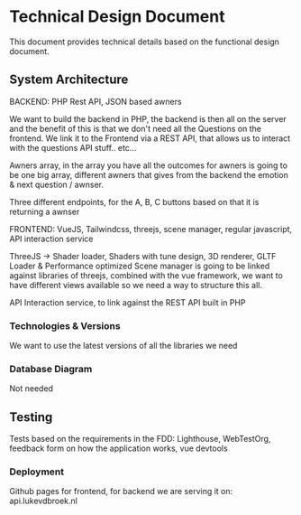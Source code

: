 # Technical Design Document
This document provides technical details based on the functional design document. 

## System Architecture
BACKEND: 
PHP Rest API, JSON based awners

We want to build the backend in PHP, the backend is then all on the server and the benefit of this is that we don't need all the Questions on the frontend. We link it to the Frontend via a REST API, that allows us to interact with the questions API stuff.. etc...

Awners array, in the array you have all the outcomes for awners is going to be one big array, different awners that gives from the backend the emotion & next question / awnser. 

Three different endpoints, for the A, B, C buttons based on that it is returning a awnser

FRONTEND:
VueJS, Tailwindcss, threejs, scene manager, regular javascript, API interaction service

ThreeJS -> Shader loader, Shaders with tune design, 3D renderer, GLTF Loader & Performance optimized
Scene manager is going to be linked against libraries of threejs, combined with the vue framework, we want to have different views available so we need a way to structure this all.

API Interaction service, to link against the REST API built in PHP

### Technologies & Versions
We want to use the latest versions of all the libraries we need

### Database Diagram
Not needed

## Testing
Tests based on the requirements in the FDD:
Lighthouse, WebTestOrg, feedback form on how the application works, vue devtools

### Deployment
Github pages for frontend, for backend we are serving it on: api.lukevdbroek.nl

